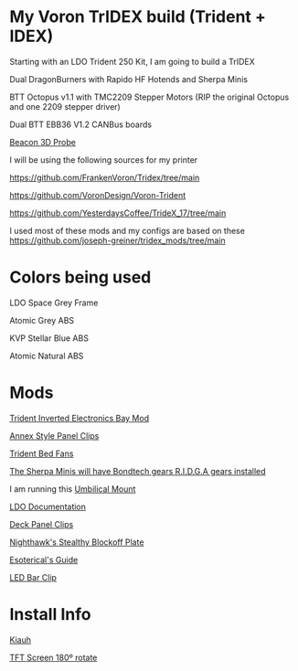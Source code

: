 # My Voron TrIDEX build (Trident + IDEX)

Starting with an LDO Trident 250 Kit, I am going to build a TrIDEX

Dual DragonBurners with Rapido HF Hotends and Sherpa Minis

BTT Octopus v1.1 with TMC2209 Stepper Motors (RIP the original Octopus and one 2209 stepper driver)

Dual BTT EBB36 V1.2 CANBus boards

[Beacon 3D Probe](https://beacon3d.com/)

I will be using the following sources for my printer

https://github.com/FrankenVoron/Tridex/tree/main

https://github.com/VoronDesign/Voron-Trident

https://github.com/YesterdaysCoffee/TrideX_17/tree/main

I used most of these mods and my configs are based on these https://github.com/joseph-greiner/tridex_mods/tree/main

# Colors being used

LDO Space Grey Frame

Atomic Grey ABS

KVP Stellar Blue ABS

Atomic Natural ABS

# Mods

[Trident Inverted Electronics Bay Mod](https://github.com/VoronDesign/VoronUsers/tree/main/printer_mods/LoganFraser/TridentInvertedElectronics)

[Annex Style Panel Clips](https://github.com/Annex-Engineering/Annex-Engineering_User_Mods/tree/main/Printers/All_Printers/annex_dev-Panel_2020_Clips_and_Hinges/panel_clips_and_corners)

[Trident Bed Fans](https://github.com/VoronDesign/VoronUsers/tree/main/printer_mods/CannedBass/Trident_Bed_Fans)

[The Sherpa Minis will have Bondtech gears R.I.D.G.A gears installed](https://github.com/Annex-Engineering/Sherpa_Mini-Extruder)

I am running this [Umbilical Mount](https://www.printables.com/model/920249-ebb36-mounting-w-cable-clamp/files)

[LDO Documentation](https://docs.ldomotors.com/en/voron/voron-trident)

[Deck Panel Clips](https://github.com/VoronDesign/VoronUsers/tree/main/printer_mods/wile-e1/Deck_Panel_Support_Clips)

[Nighthawk's Stealthy Blockoff Plate](https://github.com/Nighthawk3D/voron_mods/blob/main/stealthy_exhaust_blockoff_plate/STL/stealthy_blockoff_plate%20-%20logo.stl)

[Esoterical's Guide](https://canbus.esoterical.online)

[LED Bar Clip](https://github.com/VoronDesign/VoronUsers/tree/main/printer_mods/eddie/LED_Bar_Clip)

# Install Info

[Kiauh](https://github.com/dw-0/kiauh)

[TFT Screen 180º rotate](https://docs.ldomotors.com/en/guides/btt_43_rotate_guide)

